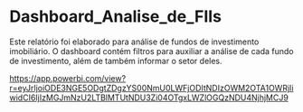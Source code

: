# Dashboard_Analise_de_FIIs
 Este relatório foi elaborado para análise de fundos de investimento imobiliário. O dashboard contém filtros para auxiliar a análise de cada fundo de investimento, além de também informar o setor deles. 

 https://app.powerbi.com/view?r=eyJrIjoiODE3NGE5ODgtZDgzYS00NmU0LWFjODItNDIzOWM2OTA1OWRjIiwidCI6IjIzMGJmNzU2LTBlMTUtNDU3Zi04OTgxLWZlOGQzNDU4NjhjMCJ9
